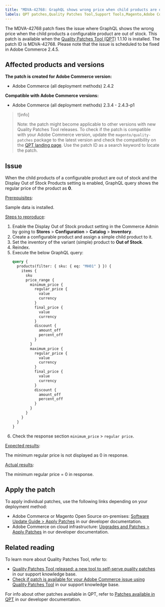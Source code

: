 ```yaml
---
title: "MDVA-42768: GraphQL shows wrong price when child products are out of stock"
labels: QPT patches,Quality Patches Tool,Support Tools,Magento,Adobe Commerce,cloud infrastructure,on-premises,QPT,GraphQL,child products,Out of Stock,configurable product,price,setting,1.1.10,2.3.4,2.3.3-p1,2.3.5,2.3.4-p2,2.3.5-p1,2.3.5-p2,2.3.6,2.3.6-p1,2.3.7,2.3.7-p1,2.3.7-p2,2.4.0,2.4.0-p1,2.4.1,2.4.1-p1,2.4.2,2.4.2-p1,2.4.2-p2,2.4.3,2.4.3-p1
---
```


The MDVA-42768 patch fixes the issue where GraphQL shows the wrong price when the child products a configurable product are out of stock. This patch is available when the [Quality Patches Tool (QPT)](https://support.magento.com/hc/en-us/articles/360047139492) 1.1.10 is installed. The patch ID is MDVA-42768. Please note that the issue is scheduled to be fixed in Adobe Commerce 2.4.5.

## Affected products and versions

**The patch is created for Adobe Commerce version:**

* Adobe Commerce (all deployment methods) 2.4.2

**Compatible with Adobe Commerce versions:**

* Adobe Commerce (all deployment methods) 2.3.4 - 2.4.3-p1

>![info]
>
>Note: the patch might become applicable to other versions with new Quality Patches Tool releases. To check if the patch is compatible with your Adobe Commerce version, update the `magento/quality-patches` package to the latest version and check the compatibility on the [QPT landing page](https://devdocs.magento.com/quality-patches/tool.html#patch-grid). Use the patch ID as a search keyword to locate the patch.

## Issue

When the child products of a configurable product are out of stock and the Display Out of Stock Products setting is enabled, GraphQL query shows the regular price of the product as **0**.

<ins>Prerequisites</ins>:

Sample data is installed.

<ins>Steps to reproduce</ins>:

1. Enable the Display Out of Stock product setting in the Commerce Admin by going to **Stores** > **Configuration** > **Catalog** > **Inventory**.
1. Create a configurable product and assign a simple child product to it.
1. Set the inventory of the variant (simple) product to **Out of Stock**.
1. Reindex.
1. Execute the below GraphQL query:
    ```GraphQL
    query {
      products(filter: { sku: { eq: "MH01" } }) {
        items {
          sku
          price_range {
            minimum_price {
              regular_price {
                value
                currency
              }
              final_price {
                value
                currency
              }
              discount {
                amount_off
                percent_off
              }
            }
            maximum_price {
              regular_price {
                value
                currency
              }
              final_price {
                value
                currency
              }
              discount {
                amount_off
                percent_off
              }
            }
          }
        }
      }
    }
    ```
1. Check the response section `minimum_price` > `regular price`.

<ins>Expected results</ins>:

The minimum regular price is not displayed as 0 in response.

<ins>Actual results</ins>:

The minimum regular price = 0 in response.

## Apply the patch

To apply individual patches, use the following links depending on your deployment method:

* Adobe Commerce or Magento Open Source on-premises: [Software Update Guide > Apply Patches](https://devdocs.magento.com/guides/v2.4/comp-mgr/patching/mqp.html) in our developer documentation.
* Adobe Commerce on cloud infrastructure: [Upgrades and Patches > Apply Patches](https://devdocs.magento.com/cloud/project/project-patch.html) in our developer documentation.

## Related reading

To learn more about Quality Patches Tool, refer to:

* [Quality Patches Tool released: a new tool to self-serve quality patches](https://support.magento.com/hc/en-us/articles/360047139492) in our support knowledge base.
* [Check if patch is available for your Adobe Commerce issue using Quality Patches Tool](https://support.magento.com/hc/en-us/articles/360047125252) in our support knowledge base.

For info about other patches available in QPT, refer to [Patches available in QPT](https://devdocs.magento.com/quality-patches/tool.html#patch-grid) in our developer documentation.
